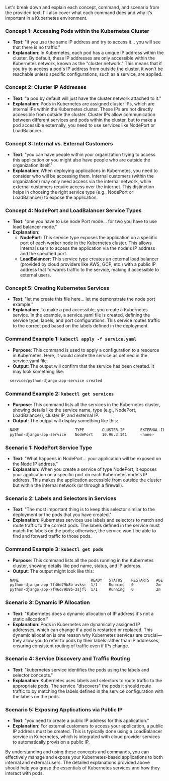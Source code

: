 Let's break down and explain each concept, command, and scenario from the provided text. I'll also cover what each command does and why it’s important in a Kubernetes environment.

### Concept 1: Accessing Pods within the Kubernetes Cluster
- **Text**: "if you use the same IP address and try to access it... you will see that there is no traffic."
- **Explanation**: In Kubernetes, each pod has a unique IP address within the cluster. By default, these IP addresses are only accessible within the Kubernetes network, known as the "cluster network." This means that if you try to access a pod's IP address from outside the cluster, it won't be reachable unless specific configurations, such as a service, are applied.

### Concept 2: Cluster IP Addresses
- **Text**: "a pod by default will just have the cluster network attached to it."
- **Explanation**: Pods in Kubernetes are assigned cluster IPs, which are internal IPs within the Kubernetes cluster. These IPs are not directly accessible from outside the cluster. Cluster IPs allow communication between different services and pods within the cluster, but to make a pod accessible externally, you need to use services like NodePort or LoadBalancer.

### Concept 3: Internal vs. External Customers
- **Text**: "you can have people within your organization trying to access this application or you might also have people who are outside the organization itself."
- **Explanation**: When deploying applications in Kubernetes, you need to consider who will be accessing them. Internal customers (within the organization) may only need access via the internal network, while external customers require access over the internet. This distinction helps in choosing the right service type (e.g., NodePort or LoadBalancer) to expose the application.

### Concept 4: NodePort and LoadBalancer Service Types
- **Text**: "one you have to use node Port mode... for two you have to use load balancer mode."
- **Explanation**:
  - **NodePort**: This service type exposes the application on a specific port of each worker node in the Kubernetes cluster. This allows internal users to access the application via the node's IP address and the specified port.
  - **LoadBalancer**: This service type creates an external load balancer (provided by cloud providers like AWS, GCP, etc.) with a public IP address that forwards traffic to the service, making it accessible to external users.

### Concept 5: Creating Kubernetes Services
- **Text**: "let me create this file here... let me demonstrate the node port example."
- **Explanation**: To make a pod accessible, you create a Kubernetes service. In the example, a service.yaml file is created, defining the service type, labels, and port configurations. This service routes traffic to the correct pod based on the labels defined in the deployment.

### Command Example 1: `kubectl apply -f service.yaml`
- **Purpose**: This command is used to apply a configuration to a resource in Kubernetes. Here, it would create the service as defined in the service.yaml file.
- **Output**: The output will confirm that the service has been created. It may look something like:
```bash
  service/python-django-app-service created
```

### Command Example 2: `kubectl get services`
- **Purpose**: This command lists all the services in the Kubernetes cluster, showing details like the service name, type (e.g., NodePort, LoadBalancer), cluster IP, and external IP.
- **Output**: The output will display something like this:
```bash
  NAME                         TYPE        CLUSTER-IP       EXTERNAL-IP   PORT(S)          AGE
  python-django-app-service    NodePort    10.96.3.141      <none>        8000:30007/TCP   1m
```

### Scenario 1: NodePort Service Type
- **Text**: "What happens in NodePort... your application will be exposed on the Node IP address."
- **Explanation**: When you create a service of type NodePort, it exposes your application on a specific port on each Kubernetes node's IP address. This makes the application accessible from outside the cluster but within the internal network (or through a firewall).

### Scenario 2: Labels and Selectors in Services
- **Text**: "The most important thing is to keep this selector similar to the deployment or the pods that you have created."
- **Explanation**: Kubernetes services use labels and selectors to match and route traffic to the correct pods. The labels defined in the service must match the labels on the pods; otherwise, the service won't be able to find and forward traffic to those pods.

### Command Example 3: `kubectl get pods`
- **Purpose**: This command lists all the pods running in the Kubernetes cluster, showing details like pod name, status, and IP address.
- **Output**: The output might look like this:
```bash
  NAME                                READY   STATUS    RESTARTS   AGE
  python-django-app-7f46d79b8b-xvksr  1/1     Running   0          2m
  python-django-app-7f46d79b8b-2sjfl  1/1     Running   0          2m
```

### Scenario 3: Dynamic IP Allocation
- **Text**: "Kubernetes does a dynamic allocation of IP address it's not a static allocation."
- **Explanation**: Pods in Kubernetes are dynamically assigned IP addresses, which can change if a pod is restarted or replaced. This dynamic allocation is one reason why Kubernetes services are crucial—they allow you to refer to pods by their labels rather than IP addresses, ensuring consistent routing of traffic even if IPs change.

### Scenario 4: Service Discovery and Traffic Routing
- **Text**: "kubernetes service identifies the pods using the labels and selector concepts."
- **Explanation**: Kubernetes uses labels and selectors to route traffic to the appropriate pods. The service "discovers" the pods it should route traffic to by matching the labels defined in the service configuration with the labels on the pods.

### Scenario 5: Exposing Applications via Public IP
- **Text**: "you need to create a public IP address for this application."
- **Explanation**: For external customers to access your application, a public IP address must be created. This is typically done using a LoadBalancer service in Kubernetes, which is integrated with cloud provider services to automatically provision a public IP.

By understanding and using these concepts and commands, you can effectively manage and expose your Kubernetes-based applications to both internal and external users. The detailed explanations provided above should help you grasp the essentials of Kubernetes services and how they interact with pods.